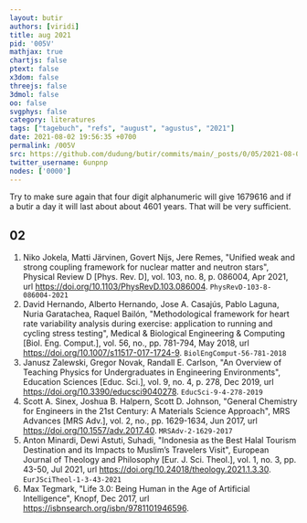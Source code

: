 ```yaml
---
layout: butir
authors: [viridi]
title: aug 2021
pid: '005V'
mathjax: true
chartjs: false
ptext: false
x3dom: false
threejs: false
3dmol: false
oo: false
svgphys: false
category: literatures
tags: ["tagebuch", "refs", "august", "agustus", "2021"]
date: 2021-08-02 19:56:35 +0700
permalink: /005V
src: https://github.com/dudung/butir/commits/main/_posts/0/05/2021-08-02-aug.md
twitter_username: 6unpnp
nodes: ['0000']
---
```

Try to make sure again that four digit alphanumeric will give 1679616 and if a butir a day it will last about about 4601 years. That will be very sufficient.

## 02
1. Niko Jokela, Matti Järvinen, Govert Nijs, Jere Remes, "Unified weak and strong coupling framework for nuclear matter and neutron stars", Physical Review D [Phys. Rev. D], vol. 103, no. 8, p. 086004, Apr 2021, url <https://doi.org/10.1103/PhysRevD.103.086004>. `PhysRevD-103-8-086004-2021`
2. David Hernando, Alberto Hernando, Jose A. Casajús, Pablo Laguna, Nuria Garatachea, Raquel Bailón, "Methodological framework for heart rate variability analysis during exercise: application to running and cycling stress testing", Medical & Biological Engineering & Computing [Biol. Eng. Comput.], vol. 56, no., pp. 781-794, May 2018, url <https://doi.org/10.1007/s11517-017-1724-9>. `BiolEngComput-56-781-2018`
3. Janusz Zalewski, Gregor Novak, Randall E. Carlson, "An Overview of Teaching Physics for Undergraduates in Engineering Environments", Education Sciences [Educ. Sci.], vol. 9, no. 4, p. 278, Dec 2019, url <https://doi.org/10.3390/educsci9040278>. `EducSci-9-4-278-2019`
4. Scott A. Sinex, Joshua B. Halpern, Scott D. Johnson, "General Chemistry for Engineers in the 21st Century: A Materials Science Approach", MRS Advances [MRS Adv.], vol. 2, no., pp. 1629-1634, Jun 2017, url <https://doi.org/10.1557/adv.2017.40>. `MRSAdv-2-1629-2017`
5. Anton Minardi, Dewi Astuti, Suhadi, "Indonesia as the Best Halal Tourism Destination and its Impacts to Muslim’s Travelers Visit", European Journal of Theology and Philosophy [Eur. J. Sci. Theol.], vol. 1, no. 3, pp. 43-50, Jul 2021, url <https://doi.org/10.24018/theology.2021.1.3.30>. `EurJSciTheol-1-3-43-2021`
6. Max Tegmark, "Life 3.0: Being Human in the Age of Artificial Intelligence", Knopf, Dec 2017, url <https://isbnsearch.org/isbn/9781101946596>.
